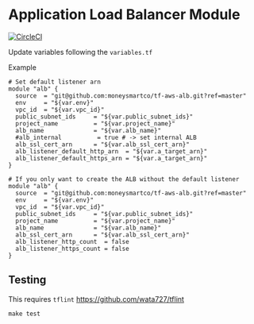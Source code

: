 # Application Load Balancer Module

[![CircleCI](https://circleci.com/gh/moneysmartco/tf-aws-alb.svg?style=svg&circle-token=ca851bec275a8519eaba43d6e0aef4a45e176c5a)](https://circleci.com/gh/moneysmartco/tf-aws-alb)

Update variables following the `variables.tf`

Example

```
# Set default listener arn
module "alb" {
  source  = "git@github.com:moneysmartco/tf-aws-alb.git?ref=master"
  env     = "${var.env}"
  vpc_id  = "${var.vpc_id}"
  public_subnet_ids     = "${var.public_subnet_ids}"
  project_name          = "${var.project_name}"
  alb_name              = "${var.alb_name}"
  #alb_internal          = true # -> set internal ALB
  alb_ssl_cert_arn      = "${var.alb_ssl_cert_arn}"
  alb_listener_default_http_arn  = "${var.a_target_arn}"
  alb_listener_default_https_arn = "${var.a_target_arn}"
}

# If you only want to create the ALB without the default listener
module "alb" {
  source  = "git@github.com:moneysmartco/tf-aws-alb.git?ref=master"
  env     = "${var.env}"
  vpc_id  = "${var.vpc_id}"
  public_subnet_ids     = "${var.public_subnet_ids}"
  project_name          = "${var.project_name}"
  alb_name              = "${var.alb_name}"
  alb_ssl_cert_arn      = "${var.alb_ssl_cert_arn}"
  alb_listener_http_count  = false
  alb_listener_https_count = false
}
```

## Testing

This requires `tflint` https://github.com/wata727/tflint

```
make test
```

